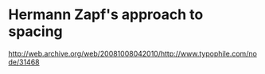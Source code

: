Hermann Zapf's approach to spacing
==================================

http://web.archive.org/web/20081008042010/http://www.typophile.com/node/31468
